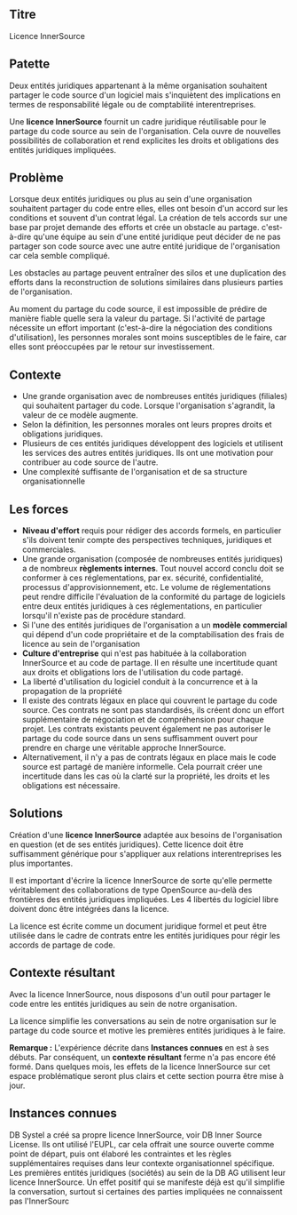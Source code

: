 ## Titre

Licence InnerSource

## Patette

Deux entités juridiques appartenant à la même organisation souhaitent partager le code source d'un logiciel mais s'inquiètent des implications en termes de responsabilité légale ou de comptabilité interentreprises.

Une **licence InnerSource** fournit un cadre juridique réutilisable pour le partage du code source au sein de l'organisation. Cela ouvre de nouvelles possibilités de collaboration et rend explicites les droits et obligations des entités juridiques impliquées.

## Problème

Lorsque deux entités juridiques ou plus au sein d'une organisation souhaitent partager du code entre elles, elles ont besoin d'un accord sur les conditions et souvent d'un contrat légal. La création de tels accords sur une base par projet demande des efforts et crée un obstacle au partage. c'est-à-dire qu'une équipe au sein d'une entité juridique peut décider de ne pas partager son code source avec une autre entité juridique de l'organisation car cela semble compliqué.

Les obstacles au partage peuvent entraîner des silos et une duplication des efforts dans la reconstruction de solutions similaires dans plusieurs parties de l'organisation.

Au moment du partage du code source, il est impossible de prédire de manière fiable quelle sera la valeur du partage. Si l'activité de partage nécessite un effort important (c'est-à-dire la négociation des conditions d'utilisation), les personnes morales sont moins susceptibles de le faire, car elles sont préoccupées par le retour sur investissement.

## Contexte

- Une grande organisation avec de nombreuses entités juridiques (filiales) qui souhaitent partager du code. Lorsque l'organisation s'agrandit, la valeur de ce modèle augmente.
- Selon la définition, les personnes morales ont leurs propres droits et obligations juridiques.
- Plusieurs de ces entités juridiques développent des logiciels et utilisent les services des autres entités juridiques. Ils ont une motivation pour contribuer au code source de l'autre.
- Une complexité suffisante de l'organisation et de sa structure organisationnelle

## Les forces

- **Niveau d'effort** requis pour rédiger des accords formels, en particulier s'ils doivent tenir compte des perspectives techniques, juridiques et commerciales.
- Une grande organisation (composée de nombreuses entités juridiques) a de nombreux **règlements internes**. Tout nouvel accord conclu doit se conformer à ces réglementations, par ex. sécurité, confidentialité, processus d'approvisionnement, etc. Le volume de réglementations peut rendre difficile l'évaluation de la conformité du partage de logiciels entre deux entités juridiques à ces réglementations, en particulier lorsqu'il n'existe pas de procédure standard.
- Si l'une des entités juridiques de l'organisation a un **modèle commercial** qui dépend d'un code propriétaire et de la comptabilisation des frais de licence au sein de l'organisation
- **Culture d'entreprise** qui n'est pas habituée à la collaboration InnerSource et au code de partage. Il en résulte une incertitude quant aux droits et obligations lors de l'utilisation du code partagé.
- La liberté d'utilisation du logiciel conduit à la concurrence et à la propagation de la propriété
- Il existe des contrats légaux en place qui couvrent le partage du code source. Ces contrats ne sont pas standardisés, ils créent donc un effort supplémentaire de négociation et de compréhension pour chaque projet. Les contrats existants peuvent également ne pas autoriser le partage du code source dans un sens suffisamment ouvert pour prendre en charge une véritable approche InnerSource.
- Alternativement, il n'y a pas de contrats légaux en place mais le code source est partagé de manière informelle. Cela pourrait créer une incertitude dans les cas où la clarté sur la propriété, les droits et les obligations est nécessaire.

## Solutions

Création d'une **licence InnerSource** adaptée aux besoins de l'organisation en question (et de ses entités juridiques). Cette licence doit être suffisamment générique pour s'appliquer aux relations interentreprises les plus importantes.

Il est important d'écrire la licence InnerSource de sorte qu'elle permette véritablement des collaborations de type OpenSource au-delà des frontières des entités juridiques impliquées. Les 4 libertés du logiciel libre doivent donc être intégrées dans la licence.

La licence est écrite comme un document juridique formel et peut être utilisée dans le cadre de contrats entre les entités juridiques pour régir les accords de partage de code.

## Contexte résultant

Avec la licence InnerSource, nous disposons d'un outil pour partager le code entre les entités juridiques au sein de notre organisation.

La licence simplifie les conversations au sein de notre organisation sur le partage du code source et motive les premières entités juridiques à le faire.

**Remarque :** L'expérience décrite dans **Instances connues** en est à ses débuts. Par conséquent, un **contexte résultant** ferme n'a pas encore été formé. Dans quelques mois, les effets de la licence InnerSource sur cet espace problématique seront plus clairs et cette section pourra être mise à jour.

## Instances connues

DB Systel a créé sa propre licence InnerSource, voir DB Inner Source License. Ils ont utilisé l'EUPL, car cela offrait une source ouverte comme point de départ, puis ont élaboré les contraintes et les règles supplémentaires requises dans leur contexte organisationnel spécifique.
Les premières entités juridiques (sociétés) au sein de la DB AG utilisent leur licence InnerSource.
Un effet positif qui se manifeste déjà est qu'il simplifie la conversation, surtout si certaines des parties impliquées ne connaissent pas l'InnerSourc